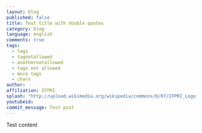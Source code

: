 ```yaml
---
layout: blog
published: false
title: Test title with double quotes
category: blog
language: english
comments: true
tags: 
  - tags
  - tagnotallowed
  - anothernotallowed
  - tags not allowed
  - more tags
  - chars
author: 
affiliation: IFPRI
splash: "http://upload.wikimedia.org/wikipedia/commons/0/07/IFPRI_Logo.jpg"
youtubeid: 
commit_message: Test post
---
```

Test content